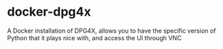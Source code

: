 # docker-dpg4x
A Docker installation of DPG4X, allows you to have the specific version of Python that it plays nice with, and access the UI through VNC
